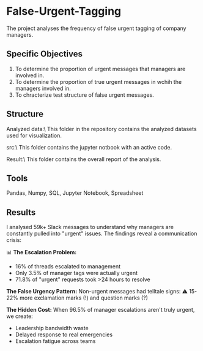 # False-Urgent-Tagging
The project analyses the frequency of false urgent tagging of company managers.

## Specific Objectives
1. To determine the proportion of urgent messages that managers are involved in.
2. To determine the proportion of true urgent messages in wchih the managers involved in.
3. To chracterize test structure of false urgent messages.

## Structure
Analyzed data:\ This folder in the repository contains the analyzed datasets used for visualization.

src:\ This folder contains the jupyter notbook with an active code.

Result:\ This folder contains the overall report of the analysis.

## Tools

Pandas, Numpy, SQL, Jupyter Notebook, Spreadsheet

## Results

I analysed 59k+ Slack messages to understand why managers are constantly pulled into "urgent" issues. The findings reveal a communication crisis:

📊 **The Escalation Problem:**

- 16% of threads escalated to management
- Only 3.5% of manager tags were actually urgent
- 71.8% of "urgent" requests took >24 hours to resolve

**The False Urgency Pattern:** Non-urgent messages had telltale signs: ⚠️ 15-22% more exclamation marks (!) and question marks (?)

**The Hidden Cost:** When 96.5% of manager escalations aren't truly urgent, we create:

- Leadership bandwidth waste
- Delayed response to real emergencies
- Escalation fatigue across teams

